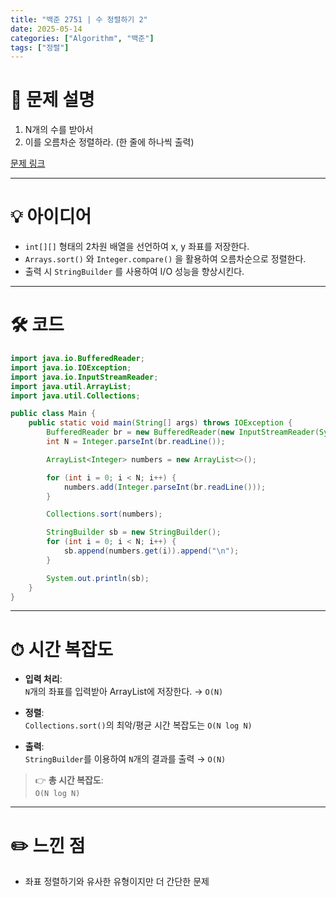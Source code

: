 ```yaml
---
title: "백준 2751 | 수 정렬하기 2"
date: 2025-05-14
categories: ["Algorithm", "백준"]
tags: ["정렬"]
---
```


# 📝 문제 설명

1. N개의 수를 받아서
2. 이를 오름차순 정렬하라. (한 줄에 하나씩 출력)

[문제 링크](https://www.acmicpc.net/problem/2751)

---

# 💡 아이디어

- `int[][]` 형태의 2차원 배열을 선언하여 x, y 좌표를 저장한다.
- `Arrays.sort()` 와 `Integer.compare()` 을 활용하여 오름차순으로 정렬한다.
- 출력 시 `StringBuilder` 를 사용하여 I/O 성능을 향상시킨다.

---

# 🛠 코드

```java
import java.io.BufferedReader;
import java.io.IOException;
import java.io.InputStreamReader;
import java.util.ArrayList;
import java.util.Collections;

public class Main {
    public static void main(String[] args) throws IOException {
        BufferedReader br = new BufferedReader(new InputStreamReader(System.in));
        int N = Integer.parseInt(br.readLine());

        ArrayList<Integer> numbers = new ArrayList<>();

        for (int i = 0; i < N; i++) {
            numbers.add(Integer.parseInt(br.readLine()));
        }

        Collections.sort(numbers);

        StringBuilder sb = new StringBuilder();
        for (int i = 0; i < N; i++) {
            sb.append(numbers.get(i)).append("\n");
        }

        System.out.println(sb);
    }
}
```

---

# ⏱ 시간 복잡도

- **입력 처리**:  
  `N`개의 좌표를 입력받아 ArrayList에 저장한다. → `O(N)`

- **정렬**:  
  `Collections.sort()`의 최악/평균 시간 복잡도는 `O(N log N)`

- **출력**:  
  `StringBuilder`를 이용하여 `N`개의 결과를 출력 → `O(N)`

> 👉 **총 시간 복잡도**:  
> `O(N log N)`


---

# ✏️ 느낀 점

- 좌표 정렬하기와 유사한 유형이지만 더 간단한 문제
